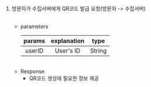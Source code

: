 1. 방문자가 수집서버에게 QR코드 발급 요청(방문자 -> 수집서버)<br/><br/>
   
   * parameters <br/>

        |params|explanation|type|
        |:------:|:-------------:|:---:|
        |userID|User's ID|String|
    <br/>

    * Response <br/>
      * QR코드 생성에 필요한 정보 제공

